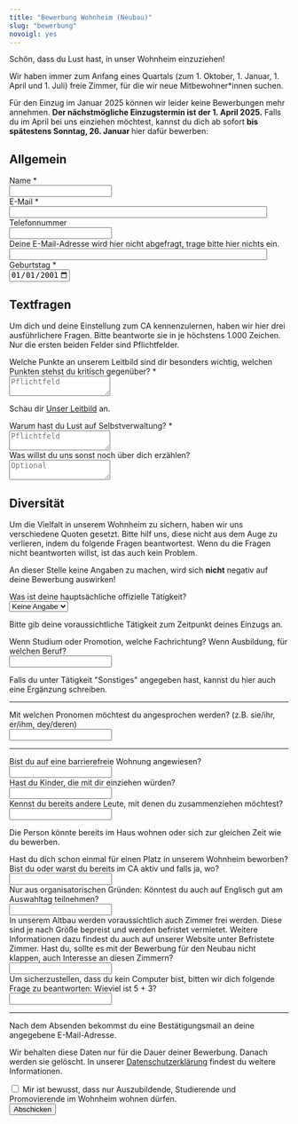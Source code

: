 ```yaml
---
title: "Bewerbung Wohnheim (Neubau)"
slug: "bewerbung"
novoigl: yes
---
```


<form action="/bewerbung/send.php" method="post" accept-charset="utf-8">
<p>Schön, dass du Lust hast, in unser Wohnheim einzuziehen!

Wir haben immer zum Anfang eines Quartals (zum 1. Oktober, 1. Januar, 1. April und 1. Juli) freie Zimmer, für die wir neue Mitbewohner*innen suchen. 
<!-- Der nächstmögliche Einzugstermin ist der 1. April 2025. Falls du im April bei uns einziehen möchtest, kannst du dich ab sofort <b>bis spätestens Freitag, 18. Oktober </b> hier dafür bewerben:</p> -->
Für den Einzug im Januar 2025 können wir leider keine Bewerbungen mehr annehmen. <b>Der nächstmögliche Einzugstermin ist der 1. April 2025.</b> <!-- Ab Ende Dezember wirst du hier an dieser Stelle unser Bewerbungsformular finden. -->
Falls du im April bei uns einziehen möchtest, kannst du dich ab sofort <b>bis spätestens Sonntag, 26. Januar </b> hier dafür bewerben:</p>

<!-- Hier kannst du dich in unseren E-Mail-Verteiler eintragen. Dann informieren wir dich direkt, sobald das Bewerbungsverfahren startet.</p> -->

<h2>Allgemein</h2>
<div class="field">
    <label class="label" for="full_name">Name *</label>
	<div class="control has-icons-left">
        <input type="text" name="full_name" value="" class="input required" maxlength="100" required/>
        <span class="icon is-small is-left">
            <i class="icon-user"></i>
        </span>
    </div>
</div>
<div class="field">
    <label class="label" for="email">E-Mail *</label>
    <div class="control has-icons-left">
        <input type="email" name="email" value="" class="input required email"
            id="email" size="55" required/>
        <span class="icon is-small is-left">
            <i class="icon-mail-alt"></i>
        </span>
    </div>
</div> 
<div class="field">
    <label class="label" for="phone">Telefonnummer</label>
  	<div class="control has-icons-left">
        <input type="text" name="phone" value="" class="input required" maxlength="100" required/>
        <span class="icon is-small is-left">
            <i class="icon-phone"></i>
        </span>
    </div>
</div>
<!-- Schutz vor der Benutzung des Formulars mit Computern. Es ist wird nicht angezeigt. -->
<div class="field extra-field">
    <label class="label" for="mail">Deine E-Mail-Adresse wird hier nicht
    abgefragt, trage bitte hier nichts ein.</label>
    <div class="control has-icons-left">
        <input type="email" name="mail" value="" class="input email"
            id="mail" size="55"/>
    </div>
</div>
<div class="field">
    <label class="label" for="age">Geburtstag *</label>
    <div class="control">
        <input class="input required" type="date" id="age" name="age" value="2001-01-01" min="1940-01-01" max="2010-12-31" required />
    </div>
</div>
<h2>Textfragen</h2>
<p>Um dich und deine Einstellung zum CA kennenzulernen, haben wir hier
    drei ausführlichere Fragen. Bitte beantworte sie in je höchstens 1.000
    Zeichen. Nur die ersten beiden Felder sind Pflichtfelder.</p>
<div class="field">
    <label class="label" for="leitbild">Welche Punkte an unserem Leitbild sind dir besonders
        wichtig, welchen Punkten stehst du kritisch gegenüber? *</label>
    <div class="control">
        <textarea name="leitbild" class="textarea" placeholder="Pflichtfeld" minlength="300" maxlength="1000" required></textarea>
    </div>
    <p class="help is-success">Schau dir <a href="/leitbild">Unser Leitbild</a> an.</p>
</div>
<div class="field">
    <label class="label" for="selbstverwaltung">Warum hast du Lust auf Selbstverwaltung? *</label>
    <div class="control">
        <textarea name="selbstverwaltung" class="textarea" placeholder="Pflichtfeld" minlength="300" maxlength="1000" required></textarea>
    </div>
</div>
<div class="field">
    <label class="label" for="sonstiges">Was willst du uns sonst noch über dich erzählen?</label>
    <div class="control">
        <textarea name="sonstiges" class="textarea" placeholder="Optional" maxlength="1000"></textarea>
    </div>
</div>
<h2>Diversität</h2>
<p>
    Um die Vielfalt in unserem Wohnheim zu sichern, haben wir uns verschiedene
    Quoten gesetzt. Bitte hilf uns, diese nicht aus dem Auge zu verlieren, indem
    du folgende Fragen beantwortest. Wenn du die Fragen nicht beantworten
    willst, ist das auch kein Problem.
</p>
<p>
    An dieser Stelle keine Angaben zu machen, wird sich <b>nicht</b> negativ auf deine Bewerbung auswirken!
</p>
<div class="field">
    <label class="label" for="occupation">Was ist deine hauptsächliche offizielle Tätigkeit?</label>
    <div class="control">
        <div class="select">
            <select name="occupation">
                <option>Keine Angabe</option>
                <option>Studium</option>
                <option>Promotion</option>
                <option>Ausbildung</option>
                <option>Sonstiges</option>
            </select>
        </div>
    </div>
    <p class="help">Bitte gib deine voraussichtliche Tätigkeit zum Zeitpunkt deines Einzugs an.</p>
</div>
<div class="field">
    <label class="label" for="occupation_subject">Wenn Studium oder Promotion, welche Fachrichtung? Wenn Ausbildung, für welchen Beruf?</label>
    <div class="control">
        <input class="input" type="text" placeholder="" maxlength="60" name="occupation_subject">
    </div>
    <p class="help">Falls du unter Tätigkeit "Sonstiges" angegeben hast, kannst du hier auch eine Ergänzung schreiben.</p>
</div>
<hr>
<div class="field">
    <label class="label" for="pronouns">Mit welchen Pronomen möchtest du angesprochen werden? (z.B. sie/ihr, er/ihm, dey/deren)</label>
    <div class="control">
        <input class="input" type="text" placeholder="" maxlength="60" name="pronouns">
    </div>
</div>
<hr>
<div class="field">
    <label class="label" for="barrier_free">Bist du auf eine barrierefreie Wohnung
        angewiesen?</label>
    <div class="control">
        <input class="input" type="text" placeholder="" maxlength="60" name="barrier_free">
    </div>
</div>
<div class="field">
    <label class="label" for="children">Hast du Kinder, die mit dir einziehen würden?</label>
    <div class="control">
        <input class="input" type="text" placeholder="" maxlength="60" name="children">
    </div>
</div>
<div class="field">
    <label class="label" for="contacts">Kennst du bereits andere Leute, mit denen du zusammenziehen
        möchtest?</label>
    <div class="control">
        <input class="input" type="text" placeholder="" maxlength="60" name="contacts">
    </div>
    <p class="help">Die Person könnte bereits im Haus wohnen oder sich zur gleichen Zeit wie du bewerben.</p>
</div>
<div class="field">
    <label class="label" for="activity_in_ca">Hast du dich schon einmal für einen Platz in unserem Wohnheim beworben? Bist du oder warst du bereits im CA aktiv und falls ja, wo?</label>
    <div class="control">
        <input class="input" type="text" placeholder="" maxlength="60" name="activity_in_ca">
    </div>
</div>
<div class="field">
    <label class="label" for="language_application_day">Nur aus organisatorischen Gründen: Könntest du auch auf Englisch gut am Auswahltag teilnehmen?</label>
    <div class="control">
        <input class="input" type="text" placeholder="" maxlength="60" name="language_application_day">
    </div>
</div>
<div class="field">
    <label class="label" for="rooms_in_altbau">In unserem Altbau werden voraussichtlich auch Zimmer frei werden. Diese sind je nach Größe bepreist und werden befristet vermietet. Weitere Informationen dazu findest du auch auf unserer Website unter Befristete Zimmer. Hast du, sollte es mit der Bewerbung für den Neubau nicht klappen, auch Interesse an diesen Zimmern?</label>
    <div class="control">
        <input class="input" type="text" placeholder="" maxlength="60" name="rooms_in_altbau">
    </div>
</div>
<div class="field">
    <label class="label" for="spam_protection">Um sicherzustellen, dass du kein
    Computer bist, bitten wir dich folgende Frage zu beantworten: Wieviel ist
    5 + 3? </label>
    <div class="spam_protection">
        <input class="input" type="text" placeholder="" maxlength="10" name="spam_protection">
    </div>
</div>
<hr>
<p>Nach dem Absenden bekommst du eine Bestätigungsmail an deine angegebene E-Mail-Adresse.</p>
<p>Wir behalten diese Daten nur für die Dauer deiner Bewerbung. Danach werden sie gelöscht. In unserer <a href="https://collegiumacademicum.de/datenschutz/">Datenschutzerklärung</a> findest du weitere Informationen.</p>
<div class="field">
  <div class="control">
    <label class="checkbox" for="check_education_status">
      <input type="checkbox" required name="check_education_status">
        Mir ist bewusst, dass nur Auszubildende, Studierende und Promovierende im Wohnheim wohnen dürfen.
    </label>
  </div>
</div>
<div class="field">
    <div class="control">
        <label class="sr-only" for="submit"></label>
          <input type="hidden" name="language" value="de">
        <input type="submit" name="submit" value="Abschicken" class="button is-link" id="submit">
    </div>
</div>

<!-- {{< einziehen-signup >}}

</form>
